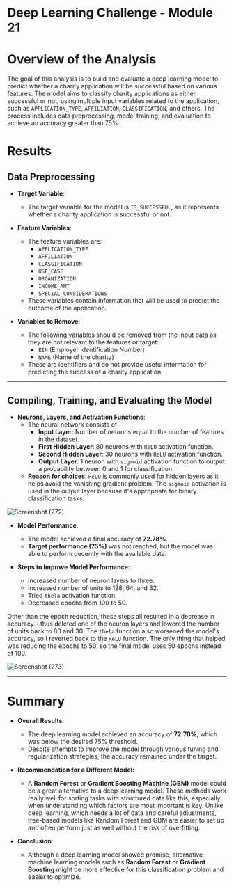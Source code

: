 # Deep Learning Challenge - Module 21
# Overview of the Analysis

The goal of this analysis is to build and evaluate a deep learning model to predict whether a charity application will be successful based on various features. The model aims to classify charity applications as either successful or not, using multiple input variables related to the application, such as `APPLICATION_TYPE`, `AFFILIATION`, `CLASSIFICATION`, and others. The process includes data preprocessing, model training, and evaluation to achieve an accuracy greater than 75%.


# Results

## Data Preprocessing

- **Target Variable**:
  - The target variable for the model is `IS_SUCCESSFUL`, as it represents whether a charity application is successful or not.

- **Feature Variables**:
  - The feature variables are:
    - `APPLICATION_TYPE`
    - `AFFILIATION`
    - `CLASSIFICATION`
    - `USE_CASE`
    - `ORGANIZATION`
    - `INCOME_AMT`
    - `SPECIAL_CONSIDERATIONS`
  - These variables contain information that will be used to predict the outcome of the application.

- **Variables to Remove**:
  - The following variables should be removed from the input data as they are not relevant to the features or target:
    - `EIN` (Employer Identification Number)
    - `NAME` (Name of the charity)
  - These are identifiers and do not provide useful information for predicting the success of a charity application.

---

## Compiling, Training, and Evaluating the Model

- **Neurons, Layers, and Activation Functions**:
  - The neural network consists of:
    - **Input Layer**: Number of neurons equal to the number of features in the dataset.
    - **First Hidden Layer**: 80 neurons with `ReLU` activation function.
    - **Second Hidden Layer**: 30 neurons with `ReLU` activation function.
    - **Output Layer**: 1 neuron with `sigmoid` activation function to output a probability between 0 and 1 for classification.
  - **Reason for choices**: `ReLU` is commonly used for hidden layers as it helps avoid the vanishing gradient problem. The `sigmoid` activation is used in the output layer because it's appropriate for binary classification tasks.

![Screenshot (272)](https://github.com/user-attachments/assets/d08fd858-a5bc-4864-b296-6ee05758c670)

- **Model Performance**:
  - The model achieved a final accuracy of **72.78%**.
  - **Target performance (75%)** was not reached, but the model was able to perform decently with the available data.

- **Steps to Improve Model Performance**:
  - Increased number of neuron layers to three.
  - Increased number of units to 128, 64, and 32.
  - Tried `thela` activation function.
  - Decreased epochs from 100 to 50.

Other than the epoch reduction, these steps all resulted in a decrease in accuracy. I thus deleted one of the neuron layers and lowered the number of units back to 80 and 30. The `thela` function also worsened the model's accuracy, so I reverted back to the `ReLU` function. The only thing that helped was reducing the epochs to 50, so the final model uses 50 epochs instead of 100.

![Screenshot (273)](https://github.com/user-attachments/assets/5060f1e0-340d-46d2-9e3e-44728e6d48d4)

---

# Summary

- **Overall Results**:
  - The deep learning model achieved an accuracy of **72.78%**, which was below the desired 75% threshold.
  - Despite attempts to improve the model through various tuning and regularization strategies, the accuracy remained under the target.
  
- **Recommendation for a Different Model:**
  - A **Random Forest** or **Gradient Boosting Machine (GBM)** model could be a great alternative to a deep learning model. These methods work really well for sorting tasks with structured data like this, especially when understanding which factors are most important is key. Unlike deep learning, which needs a lot of data and careful adjustments, tree-based models like Random Forest and GBM are easier to set up and often perform just as well without the risk of overfitting.

- **Conclusion**:
  - Although a deep learning model showed promise, alternative machine learning models such as **Random Forest** or **Gradient Boosting** might be more effective for this classification problem and easier to optimize.
